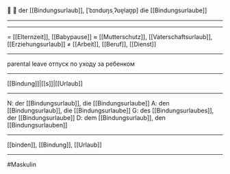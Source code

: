 👶 🔵 der [[Bindungsurlaub]], [ˈbɪndʊŋsˌʔʊɐ̯laʊ̯p]
die [[Bindungsurlaube]]

---

---
= [[Elternzeit]], [[Babypause]]
≈ [[Mutterschutz]], [[Vaterschaftsurlaub]], [[Erziehungsurlaub]]
≠ [[Arbeit]], [[Beruf]], [[Dienst]]

---
parental leave
отпуск по уходу за ребенком

---
[[Bindung]]|[[s]]|[[Urlaub]]

---
N: der [[Bindungsurlaub]], die [[Bindungsurlaube]]
A: den [[Bindungsurlaub]], die [[Bindungsurlaube]]
G: des [[Bindungsurlaubes]], der [[Bindungsurlaube]]
D: dem [[Bindungsurlaub]], den [[Bindungsurlauben]]

---
[[binden]], [[Bindung]], [[Urlaub]]


---

#Maskulin 